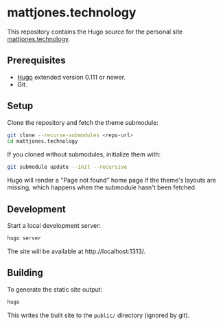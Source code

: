 # mattjones.technology

This repository contains the Hugo source for the personal site [mattjones.technology](https://mattjones.technology).

## Prerequisites

- [Hugo](https://gohugo.io/) extended version 0.111 or newer.
- Git.

## Setup

Clone the repository and fetch the theme submodule:

```bash
git clone --recurse-submodules <repo-url>
cd mattjones.technology
```

If you cloned without submodules, initialize them with:

```bash
git submodule update --init --recursive
```

Hugo will render a "Page not found" home page if the theme's layouts are missing, which happens when the submodule hasn't been fetched.

## Development

Start a local development server:

```bash
hugo server
```

The site will be available at http://localhost:1313/.

## Building

To generate the static site output:

```bash
hugo
```

This writes the built site to the `public/` directory (ignored by git).

